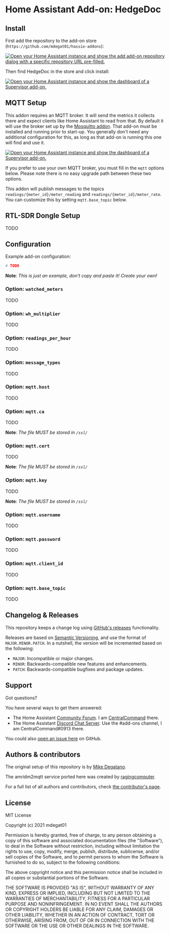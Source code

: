 # Home Assistant Add-on: HedgeDoc

## Install

First add the repository to the add-on store (`https://github.com/mdegat01/hassio-addons`):

[![Open your Home Assistant instance and show the add add-on repository dialog
with a specific repository URL pre-filled.][add-repo-shield]][add-repo]

Then find HedgeDoc in the store and click install:

[![Open your Home Assistant instance and show the dashboard of a Supervisor add-on.][add-addon-shield]][add-addon]

## MQTT Setup

This addon requires an MQTT broker. It will send the metrics it collects there
and expect clients like Home Assistant to read from that. By default it will use
the broker set up by the [Mosquitto addon][addon-mosquitto]. That add-on must be
installed and running prior to start-up. You generally don't need any additional
configuration for this, as long as that add-on is running this one will find and
use it.

[![Open your Home Assistant instance and show the dashboard of a Supervisor add-on.][add-addon-shield]][add-addon-mosquitto]

If you prefer to use your own MQTT broker, you must fill in the `mqtt` options
below. Please note there is no easy upgrade path between these two options.

This addon will publish messages to the topics `readings/{meter_id}/meter_reading`
and `readings/{meter_id}/meter_rate`. You can customize this by setting `mqtt.base_topic`
below.

## RTL-SDR Dongle Setup

TODO

## Configuration

Example add-on configuration:

```yaml
# TODO
```

**Note**: _This is just an example, don't copy and paste it! Create your own!_

### Option: `watched_meters`

TODO

### Option: `wh_multiplier`

TODO

### Option: `readings_per_hour`

TODO

### Option: `message_types`

TODO

### Option: `mqtt.host`

TODO

### Option: `mqtt.ca`

TODO

**Note**: _The file MUST be stored in `/ssl/`_

### Option: `mqtt.cert`

TODO

**Note**: _The file MUST be stored in `/ssl/`_

### Option: `mqtt.key`

TODO

**Note**: _The file MUST be stored in `/ssl/`_

### Option: `mqtt.username`

TODO

### Option: `mqtt.password`

TODO

### Option: `mqtt.client_id`

TODO

### Option: `mqtt.base_topic`

TODO

## Changelog & Releases

This repository keeps a change log using [GitHub's releases][releases]
functionality.

Releases are based on [Semantic Versioning][semver], and use the format
of `MAJOR.MINOR.PATCH`. In a nutshell, the version will be incremented
based on the following:

- `MAJOR`: Incompatible or major changes.
- `MINOR`: Backwards-compatible new features and enhancements.
- `PATCH`: Backwards-compatible bugfixes and package updates.

## Support

Got questions?

You have several ways to get them answered:

- The Home Assistant [Community Forum][forum]. I am
  [CentralCommand][forum-centralcommand] there.
- The Home Assistant [Discord Chat Server][discord-ha]. Use the #add-ons channel,
  I am CentralCommand#0913 there.

You could also [open an issue here][issue] on GitHub.

## Authors & contributors

The original setup of this repository is by [Mike Degatano][mdegat01].

The amridm2mqtt service ported here was created by [ragingcomputer][ragingcomputer].

For a full list of all authors and contributors,
check [the contributor's page][contributors].

## License

MIT License

Copyright (c) 2021 mdegat01

Permission is hereby granted, free of charge, to any person obtaining a copy
of this software and associated documentation files (the "Software"), to deal
in the Software without restriction, including without limitation the rights
to use, copy, modify, merge, publish, distribute, sublicense, and/or sell
copies of the Software, and to permit persons to whom the Software is
furnished to do so, subject to the following conditions:

The above copyright notice and this permission notice shall be included in all
copies or substantial portions of the Software.

THE SOFTWARE IS PROVIDED "AS IS", WITHOUT WARRANTY OF ANY KIND, EXPRESS OR
IMPLIED, INCLUDING BUT NOT LIMITED TO THE WARRANTIES OF MERCHANTABILITY,
FITNESS FOR A PARTICULAR PURPOSE AND NONINFRINGEMENT. IN NO EVENT SHALL THE
AUTHORS OR COPYRIGHT HOLDERS BE LIABLE FOR ANY CLAIM, DAMAGES OR OTHER
LIABILITY, WHETHER IN AN ACTION OF CONTRACT, TORT OR OTHERWISE, ARISING FROM,
OUT OF OR IN CONNECTION WITH THE SOFTWARE OR THE USE OR OTHER DEALINGS IN THE
SOFTWARE.

[add-addon-shield]: https://my.home-assistant.io/badges/supervisor_addon.svg
[add-addon]: https://my.home-assistant.io/redirect/supervisor_addon/?addon=39bd2704_amridm2mqtt
[add-addon-mosquitto]: https://my.home-assistant.io/redirect/supervisor_addon/?addon=core_mosquitto
[add-repo-shield]: https://my.home-assistant.io/badges/supervisor_add_addon_repository.svg
[add-repo]: https://my.home-assistant.io/redirect/supervisor_add_addon_repository/?repository_url=https%3A%2F%2Fgithub.com%2Fmdegat01%2Fhassio-addons
[addon-mosquitto]: https://github.com/home-assistant/addons/tree/master/mosquitto
[amridm2mqtt]: https://github.com/ragingcomputer/amridm2mqtt
[contributors]: https://github.com/mdegat01/addon-hedgedoc/graphs/contributors
[discord-ha]: https://discord.gg/c5DvZ4e
[forum-centralcommand]: https://community.home-assistant.io/u/CentralCommand/?u=CentralCommand
[forum]: https://community.home-assistant.io/t/home-assistant-add-on-hedgedoc/296809?u=CentralCommand
[issue]: https://github.com/mdegat01/addon-hedgedoc/issues
[mdegat01]: https://github.com/mdegat01
[ragingcomputer]: https://github.com/ragingcomputer
[releases]: https://github.com/mdegat01/addon-hedgedoc/releases
[semver]: http://semver.org/spec/v2.0.0
